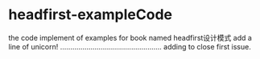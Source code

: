 # headfirst-exampleCode
the code implement of examples for book named headfirst设计模式
add a line of unicorn!
..................................................
adding to close first issue.
